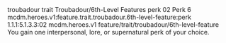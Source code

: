 <ability>
  <metadata>
    <class>troubadour</class>
    <feature_type>trait</feature_type>
    <file_dpath>Troubadour/6th-Level Features</file_dpath>
    <item_id>perk</item_id>
    <item_index>02</item_index>
    <item_name>Perk</item_name>
    <level>6</level>
    <scc>mcdm.heroes.v1:feature.trait.troubadour.6th-level-feature:perk</scc>
    <scdc>1.1.1:5.1.3.3:02</scdc>
    <source>mcdm.heroes.v1</source>
    <type>feature/trait/troubadour/6th-level-feature</type>
  </metadata>
  <effects>
    <effect type="mundane">You gain one interpersonal, lore, or supernatural perk of your choice.</effect>
  </effects>
</ability>
